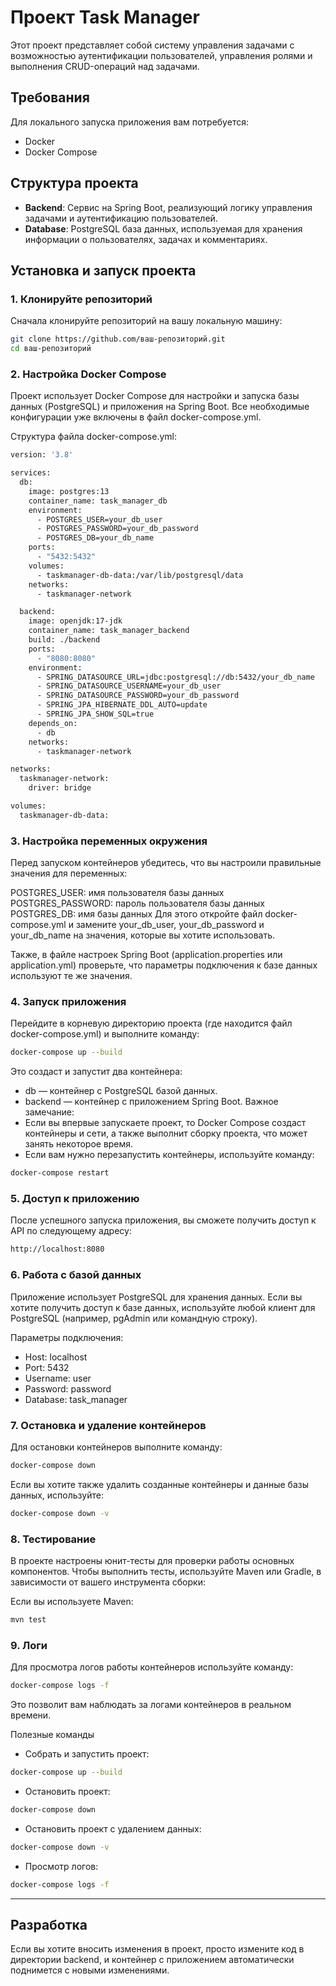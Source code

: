 # Проект Task Manager

Этот проект представляет собой систему управления задачами с возможностью аутентификации пользователей, управления ролями и выполнения CRUD-операций над задачами.

## Требования

Для локального запуска приложения вам потребуется:

- Docker
- Docker Compose

## Структура проекта

- **Backend**: Сервис на Spring Boot, реализующий логику управления задачами и аутентификацию пользователей.
- **Database**: PostgreSQL база данных, используемая для хранения информации о пользователях, задачах и комментариях.

## Установка и запуск проекта

### 1. Клонируйте репозиторий

Сначала клонируйте репозиторий на вашу локальную машину:

```bash
git clone https://github.com/ваш-репозиторий.git
cd ваш-репозиторий

```
### 2. Настройка Docker Compose
Проект использует Docker Compose для настройки и запуска базы данных (PostgreSQL) и приложения на Spring Boot. Все необходимые конфигурации уже включены в файл docker-compose.yml.

Структура файла docker-compose.yml:
```bash
version: '3.8'

services:
  db:
    image: postgres:13
    container_name: task_manager_db
    environment:
      - POSTGRES_USER=your_db_user
      - POSTGRES_PASSWORD=your_db_password
      - POSTGRES_DB=your_db_name
    ports:
      - "5432:5432"
    volumes:
      - taskmanager-db-data:/var/lib/postgresql/data
    networks:
      - taskmanager-network

  backend:
    image: openjdk:17-jdk
    container_name: task_manager_backend
    build: ./backend
    ports:
      - "8080:8080"
    environment:
      - SPRING_DATASOURCE_URL=jdbc:postgresql://db:5432/your_db_name
      - SPRING_DATASOURCE_USERNAME=your_db_user
      - SPRING_DATASOURCE_PASSWORD=your_db_password
      - SPRING_JPA_HIBERNATE_DDL_AUTO=update
      - SPRING_JPA_SHOW_SQL=true
    depends_on:
      - db
    networks:
      - taskmanager-network

networks:
  taskmanager-network:
    driver: bridge

volumes:
  taskmanager-db-data:
```

### 3. Настройка переменных окружения
Перед запуском контейнеров убедитесь, что вы настроили правильные значения для переменных:

POSTGRES_USER: имя пользователя базы данных
POSTGRES_PASSWORD: пароль пользователя базы данных
POSTGRES_DB: имя базы данных
Для этого откройте файл docker-compose.yml и замените your_db_user, your_db_password и your_db_name на значения, которые вы хотите использовать.

Также, в файле настроек Spring Boot (application.properties или application.yml) проверьте, что параметры подключения к базе данных используют те же значения.

### 4. Запуск приложения
   Перейдите в корневую директорию проекта (где находится файл docker-compose.yml) и выполните команду:
```bash
docker-compose up --build
````

Это создаст и запустит два контейнера:

* db — контейнер с PostgreSQL базой данных.
* backend — контейнер с приложением Spring Boot.
Важное замечание:
* Если вы впервые запускаете проект, то Docker Compose создаст контейнеры и сети, а также выполнит сборку проекта, что может занять некоторое время.
* Если вам нужно перезапустить контейнеры, используйте команду:
````bash
docker-compose restart
````
### 5. Доступ к приложению
   После успешного запуска приложения, вы сможете получить доступ к API по следующему адресу:
````bash
http://localhost:8080
````
### 6. Работа с базой данных
Приложение использует PostgreSQL для хранения данных. Если вы хотите получить доступ к базе данных, используйте любой клиент для PostgreSQL (например, pgAdmin или командную строку).

Параметры подключения:

* Host: localhost
* Port: 5432
* Username: user
* Password: password
* Database: task_manager

### 7. Остановка и удаление контейнеров
   Для остановки контейнеров выполните команду:
````bash
docker-compose down
````
Если вы хотите также удалить созданные контейнеры и данные базы данных, используйте:
````bash
docker-compose down -v
````
### 8. Тестирование
   В проекте настроены юнит-тесты для проверки работы основных компонентов. Чтобы выполнить тесты, используйте Maven или Gradle, в зависимости от вашего инструмента сборки:

Если вы используете Maven:
````bash
mvn test
````
### 9. Логи
   Для просмотра логов работы контейнеров используйте команду:
````bash
docker-compose logs -f
````
Это позволит вам наблюдать за логами контейнеров в реальном времени.

Полезные команды
* Собрать и запустить проект:

```bash
docker-compose up --build
```
* Остановить проект:

```bash
docker-compose down
```

* Остановить проект с удалением данных:

```bash
docker-compose down -v
```

* Просмотр логов:

```bash
docker-compose logs -f
```

----------------------------------------------

## Разработка
Если вы хотите вносить изменения в проект, просто измените код в директории backend, и контейнер с приложением автоматически поднимется с новыми изменениями.
